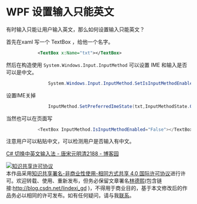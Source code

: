 # WPF 设置输入只能英文

有时输入只能让用户输入英文，那么如何设置输入只能英文？
<!--more-->
<!-- CreateTime:2019/1/29 15:08:04 -->


<div id="toc"></div>

首先在xaml 写一个 TextBox ，给他一个名字。


```xml
            <TextBox x:Name="txt"></TextBox>
```
然后在构造使用 `System.Windows.Input.InputMethod` 可以设置 IME  和输入是否可以是中文。


```csharp
                System.Windows.Input.InputMethod.SetIsInputMethodEnabled(txt, false);
```

设置IME关掉


```csharp
                InputMethod.SetPreferredImeState(txt,InputMethodState.Off);

```

当然也可以在页面写


```csharp
            <TextBox InputMethod.IsInputMethodEnabled="False"></TextBox>
```


注意用户可以粘贴中文，可以检测用户是否输入有中文。

[C# 切换中英文输入法 - 唐宋元明清2188 - 博客园](https://www.cnblogs.com/kybs0/p/10298697.html )

<a rel="license" href="http://creativecommons.org/licenses/by-nc-sa/4.0/"><img alt="知识共享许可协议" style="border-width:0" src="https://licensebuttons.net/l/by-nc-sa/4.0/88x31.png" /></a><br />本作品采用<a rel="license" href="http://creativecommons.org/licenses/by-nc-sa/4.0/">知识共享署名-非商业性使用-相同方式共享 4.0 国际许可协议</a>进行许可。欢迎转载、使用、重新发布，但务必保留文章署名[林德熙](http://blog.csdn.net/lindexi_gd)(包含链接:http://blog.csdn.net/lindexi_gd )，不得用于商业目的，基于本文修改后的作品务必以相同的许可发布。如有任何疑问，请与我[联系](mailto:lindexi_gd@163.com)。 


